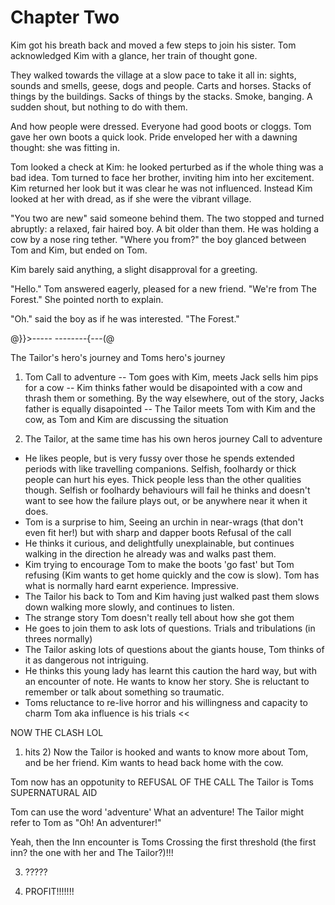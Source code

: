 # Chapter Two

Kim got his breath back and moved a few steps to join his sister. Tom acknowledged Kim with a glance, her train of thought gone. 

They walked towards the village at a slow pace to take it all in: sights, sounds and smells, geese, dogs and people. Carts and horses. Stacks of things by the buildings. Sacks of things by the stacks. Smoke, banging. A sudden shout, but nothing to do with them.

And how people were dressed. Everyone had good boots or cloggs. Tom gave her own boots a quick look. Pride enveloped her with a dawning thought: she was fitting in.

Tom looked a check at Kim: he looked perturbed as if the whole thing was a bad idea. Tom turned to face her brother, inviting him into her excitement. Kim returned her look but it was clear he was not influenced. Instead Kim looked at her with dread, as if she were the vibrant village.

"You two are new" said someone behind them. The two stopped and turned abruptly: a relaxed, fair haired boy. A bit older than them. He was holding a cow by a nose ring tether. "Where you from?" the boy glanced between Tom and Kim, but ended on Tom.

Kim barely said anything, a slight disapproval for a greeting.

"Hello." Tom answered eagerly, pleased for a new friend. "We're from The Forest." She pointed north to explain.

"Oh." said the boy as if he was interested. "The Forest."






@}}>-----      --------{---(@


The Tailor's hero's journey and Toms hero's journey

1) Tom
Call to adventure
-- Tom goes with Kim, meets Jack sells him pips for a cow
-- Kim thinks father would be disapointed with a cow and thrash them or something. By the way elsewhere, out of the story, Jacks father is equally disapointed
-- The Tailor meets Tom with Kim and the cow, as Tom and Kim are discussing the situation

2) The Tailor, at the same time has his own heros journey
Call to adventure
- He likes people, but is very fussy over those he spends extended periods with like travelling companions. Selfish, foolhardy or thick people can hurt his eyes. Thick people less than the other qualities though. Selfish or foolhardy behaviours will fail he thinks and doesn't want to see how the failure plays out, or be anywhere near it when it does.
- Tom is a surprise to him, Seeing an urchin in near-wrags (that don't even fit her!) but with sharp and dapper boots 
Refusal of the call
- He thinks it curious, and delightfully unexplainable, but continues walking in the direction he already was and walks past them.
- Kim trying to encourage Tom to make the boots 'go fast' but Tom refusing (Kim wants to get home quickly and the cow is slow). Tom has what is normally hard earnt experience. Impressive.
- The Tailor his back to Tom and Kim having just walked past them slows down walking more slowly, and continues to listen.
- The strange story Tom doesn't really tell about how she got them
- He goes to join them to ask lots of questions.
Trials and tribulations (in threes normally)
- The Tailor asking lots of questions about the giants house, Tom thinks of it as dangerous not intriguing.
- He thinks this young lady has learnt this caution the hard way, but with an encounter of note. He wants to know her story. She is reluctant to remember or talk about something so traumatic.
- Toms reluctance to re-live horror and his willingness and capacity to charm Tom aka influence is his trials << 


NOW THE CLASH LOL
1) hits 2)
Now the Tailor is hooked and wants to know more about Tom, and be her friend. Kim wants to head back home with the cow.

Tom now has an oppotunity to REFUSAL OF THE CALL
The Tailor is Toms SUPERNATURAL AID

Tom can use the word 'adventure' What an adventure! The Tailor might refer to Tom as "Oh! An adventurer!"

Yeah, then the Inn encounter is Toms Crossing the first threshold (the first inn? the one with her and The Tailor?)!!!

3) ?????

4) PROFIT!!!!!!!
